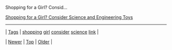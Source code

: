 <!--
title: Shopping for a Girl? Consider Science and Engineering Toys
date: 2020-06-28T15:27:00.192Z
tags: shopping, girl, consider, science, link
-->


Shopping for a Girl? Consid...

[Shopping for a Girl? Consider Science and Engineering Toys](http://bits.blogs.nytimes.com/2013/11/29/shopping-for-a-girl-consider-science-and-engineering-toys/)

<!--BOTTOM-POST-NAVIGATION-->
---

| [Tags](tags.md) | [shopping](tag-shopping.md) [girl](tag-girl.md) [consider](tag-consider.md) [science](tag-science.md) [link](tag-link.md) |

| [Newer](68558168371.md) | [Top](index.md) | [Older](68665090651.md) |
